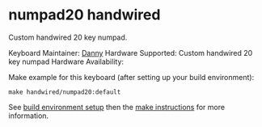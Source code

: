 # numpad20 handwired

Custom handwired 20 key numpad.

Keyboard Maintainer: [Danny](https://github.com/nooges)
Hardware Supported: Custom handwired 20 key numpad
Hardware Availability:

Make example for this keyboard (after setting up your build environment):

    make handwired/numpad20:default

See [build environment setup](https://docs.qmk.fm/build_environment_setup.html) then the [make instructions](https://docs.qmk.fm/make_instructions.html) for more information.